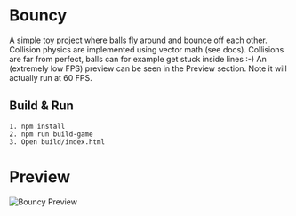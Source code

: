 # Bouncy
A simple toy project where balls fly around and bounce off each other. Collision physics are implemented using vector math (see docs). Collisions are far from perfect, balls can for example get stuck inside lines :-)
An (extremely low FPS) preview can be seen in the Preview section. Note it will actually run at 60 FPS.

## Build & Run
```
1. npm install
2. npm run build-game
3. Open build/index.html
```

# Preview
![Bouncy Preview](img/preview.gif?raw=true "Bouncy Preview")
